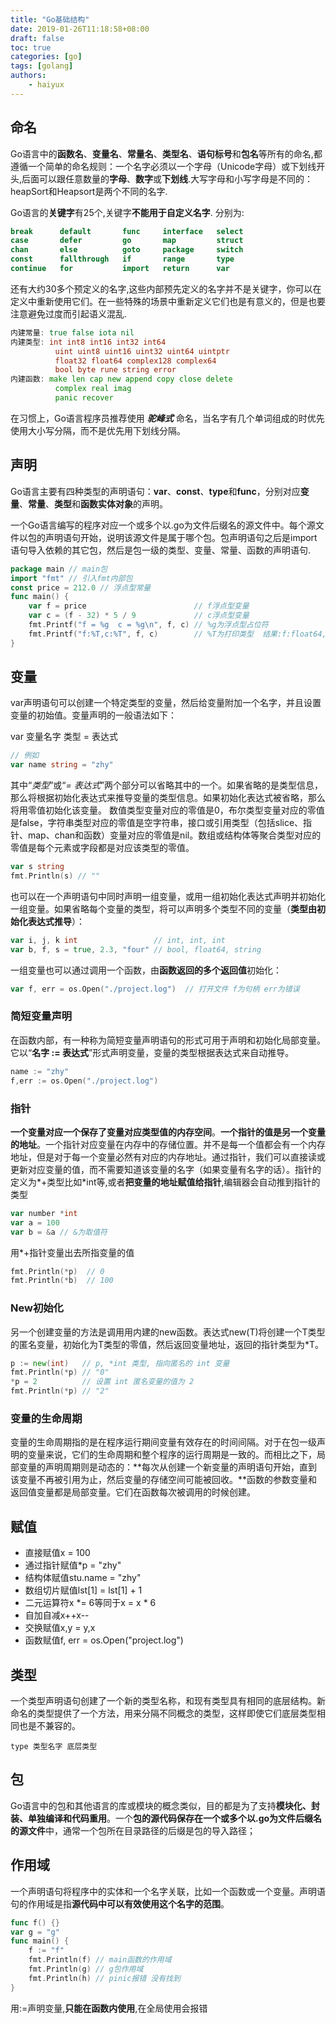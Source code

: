 ```yaml
---
title: "Go基础结构"
date: 2019-01-26T11:18:58+08:00
draft: false
toc: true
categories: [go]
tags: [golang]
authors:
    - haiyux
---
```


## 命名

Go语言中的**函数名**、**变量名**、**常量名**、**类型名**、**语句标号**和**包名**等所有的命名,都遵循一个简单的命名规则：一个名字必须以一个字母（Unicode字母）或下划线开头,后面可以跟任意数量的**字母**、**数字**或**下划线**.大写字母和小写字母是不同的：heapSort和Heapsort是两个不同的名字.

Go语言的**关键字**有25个,关键字**不能用于自定义名字**. 分别为:

```go
break      default       func     interface   select
case       defer         go       map         struct
chan       else          goto     package     switch
const      fallthrough   if       range       type
continue   for           import   return      var
```

还有大约30多个预定义的名字,这些内部预先定义的名字并不是关键字，你可以在定义中重新使用它们。在一些特殊的场景中重新定义它们也是有意义的，但是也要注意避免过度而引起语义混乱.

```go
内建常量: true false iota nil
内建类型: int int8 int16 int32 int64
          uint uint8 uint16 uint32 uint64 uintptr
          float32 float64 complex128 complex64
          bool byte rune string error
内建函数: make len cap new append copy close delete
          complex real imag
          panic recover
```

在习惯上，Go语言程序员推荐使用 ***驼峰式*** 命名，当名字有几个单词组成的时优先使用大小写分隔，而不是优先用下划线分隔。

## 声明

Go语言主要有四种类型的声明语句：**var**、**const**、**type**和**func**，分别对应**变量**、**常量**、**类型**和**函数实体对象**的声明。

一个Go语言编写的程序对应一个或多个以.go为文件后缀名的源文件中。每个源文件以包的声明语句开始，说明该源文件是属于哪个包。包声明语句之后是import语句导入依赖的其它包，然后是包一级的类型、变量、常量、函数的声明语句.

```go
package main // main包
import "fmt" // 引入fmt内部包
const price = 212.0 // 浮点型常量
func main() {
	var f = price                        // f浮点型变量
	var c = (f - 32) * 5 / 9             // c浮点型变量
	fmt.Printf("f = %g  c = %g\n", f, c) // %g为浮点型占位符
	fmt.Printf("f:%T,c:%T", f, c)        // %T为打印类型  结果:f:float64,c:float64
}
```

## 变量

var声明语句可以创建一个特定类型的变量，然后给变量附加一个名字，并且设置变量的初始值。变量声明的一般语法如下：

var 变量名字 类型 = 表达式

```go
// 例如
var name string = "zhy"
```

其中“*类型*”或“*= 表达式*”两个部分可以省略其中的一个。如果省略的是类型信息，那么将根据初始化表达式来推导变量的类型信息。如果初始化表达式被省略，那么将用零值初始化该变量。 数值类型变量对应的零值是0，布尔类型变量对应的零值是false，字符串类型对应的零值是空字符串，接口或引用类型（包括slice、指针、map、chan和函数）变量对应的零值是nil。数组或结构体等聚合类型对应的零值是每个元素或字段都是对应该类型的零值。

```go
var s string
fmt.Println(s) // ""
```

也可以在一个声明语句中同时声明一组变量，或用一组初始化表达式声明并初始化一组变量。如果省略每个变量的类型，将可以声明多个类型不同的变量（**类型由初始化表达式推导**）：

```go
var i, j, k int                 // int, int, int
var b, f, s = true, 2.3, "four" // bool, float64, string
```

一组变量也可以通过调用一个函数，由**函数返回的多个返回值**初始化：

```go
var f, err = os.Open("./project.log")  // 打开文件 f为句柄 err为错误
```

### 简短变量声明

在函数内部，有一种称为简短变量声明语句的形式可用于声明和初始化局部变量。它以“**名字 := 表达式**”形式声明变量，变量的类型根据表达式来自动推导。

```go
name := "zhy"
f,err := os.Open("./project.log")
```

### 指针

**一个变量对应一个保存了变量对应类型值的内存空间**。**一个指针的值是另一个变量的地址**。一个指针对应变量在内存中的存储位置。并不是每一个值都会有一个内存地址，但是对于每一个变量必然有对应的内存地址。通过指针，我们可以直接读或更新对应变量的值，而不需要知道该变量的名字（如果变量有名字的话）。指针的定义为*+类型比如*int等,或者**把变量的地址赋值给指针**,编辑器会自动推到指针的类型

```go
var number *int
var a = 100
var b = &a // &为取值符
```

用*+指针变量出去所指变量的值

```go
fmt.Println(*p)  // 0
fmt.Println(*b)  // 100
```

### New初始化

另一个创建变量的方法是调用用内建的new函数。表达式new(T)将创建一个T类型的匿名变量，初始化为T类型的零值，然后返回变量地址，返回的指针类型为*T。

```go
p := new(int)   // p, *int 类型, 指向匿名的 int 变量
fmt.Println(*p) // "0"
*p = 2          // 设置 int 匿名变量的值为 2
fmt.Println(*p) // "2"
```

### 变量的生命周期

变量的生命周期指的是在程序运行期间变量有效存在的时间间隔。对于在包一级声明的变量来说，它们的生命周期和整个程序的运行周期是一致的。而相比之下，局部变量的声明周期则是动态的：**每次从创建一个新变量的声明语句开始，直到该变量不再被引用为止，然后变量的存储空间可能被回收。**函数的参数变量和返回值变量都是局部变量。它们在函数每次被调用的时候创建。

## 赋值

*   直接赋值x = 100
*   通过指针赋值*p = "zhy"
*   结构体赋值stu.name = "zhy"
*   数组切片赋值lst[1] = lst[1] + 1
*   二元运算符x *= 6等同于x = x * 6
*   自加自减x++x--
*   交换赋值x,y = y,x
*   函数赋值f, err = os.Open("project.log")

## 类型

一个类型声明语句创建了一个新的类型名称，和现有类型具有相同的底层结构。新命名的类型提供了一个方法，用来分隔不同概念的类型，这样即使它们底层类型相同也是不兼容的。

```
type 类型名字 底层类型
```

## 包

Go语言中的包和其他语言的库或模块的概念类似，目的都是为了支持**模块化、封装、单独编译和代码重用**。一个**包的源代码保存在一个或多个以.go为文件后缀名的源文件**中，通常一个包所在目录路径的后缀是包的导入路径；

## 作用域

一个声明语句将程序中的实体和一个名字关联，比如一个函数或一个变量。声明语句的作用域是指**源代码中可以有效使用这个名字的范围**。

```go
func f() {}
var g = "g"
func main() {
    f := "f"
    fmt.Println(f) // main函数的作用域
    fmt.Println(g) // g包作用域
    fmt.Println(h) // pinic报错 没有找到
}
```

用:=声明变量,**只能在函数内使用**,在全局使用会报错
